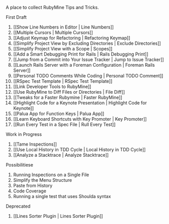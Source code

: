 A place to collect RubyMine Tips and Tricks.

First Draft

1. [[Show Line Numbers in Editor | Line Numbers]]
1. [[Multiple Cursors | Multiple Cursors]]
1. [[Adjust Keymap for Refactoring | Refactoring Keymap]]
1. [[Simplify Project View by Excluding Directories | Exclude Directories]]
1. [[Simplify Project View with a Scope | Scopes]]
1. [[Add a Smart Debugging Print for Rails | Rails Debugging Print]]
1. [[Jump from a Commit into Your Issue Tracker | Jump to Issue Tracker]]
1. [[Launch Rails Server with a Foreman Configuration | Foreman Rails Server]]
1. [[Personal TODO Comments While Coding | Personal TODO Comment]]
1. [[RSpec Test Template | RSpec Test Template]]
1. [[Link Developer Tools to RubyMine]]
1. [[Use RubyMine to Diff Files or Directories | File Diff]]
1. [[Tweaks for a Faster Rubymine | Faster RubyMine]]
1. [[Highlight Code for a Keynote Presentation | Highlight Code for Keynote]]
1. [[Palua App for Function Keys | Palua App]]
1. [[Learn Keyboard Shortcuts with Key Promoter | Key Promoter]]
1. [[Run Every Test in a Spec File | Rull Every Test]]

Work in Progress

1. [[Tame Inspections]]
1. [[Use Local History in TDD Cycle | Local History in TDD Cycle]]
1. [[Analyze a Stacktrace | Analyze Stacktrace]]

Possibilitiese

1. Running Inspections on a Single File
1. Simplify the Menu Structure
1. Paste from History
1. Code Coverage
1. Running a single test that uses Shoulda syntax

Deprecated

1. [[Lines Sorter Plugin | Lines Sorter Plugin]]

